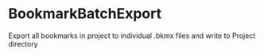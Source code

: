 # BookmarkBatchExport
Export all bookmarks in project to individual .bkmx files and write to Project directory

